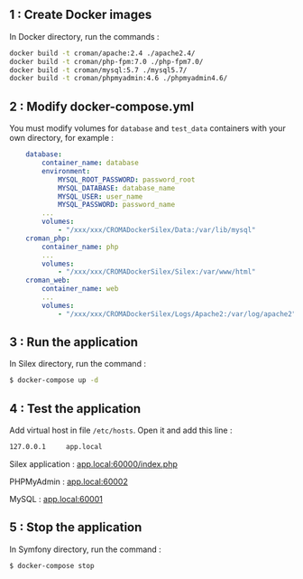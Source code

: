 1 : Create Docker images
-----------------------------

In Docker directory, run the commands : 
```bash
docker build -t croman/apache:2.4 ./apache2.4/
docker build -t croman/php-fpm:7.0 ./php-fpm7.0/
docker build -t croman/mysql:5.7 ./mysql5.7/
docker build -t croman/phpmyadmin:4.6 ./phpmyadmin4.6/
```

2 : Modify docker-compose.yml
-----------------------------
You must modify volumes for `database` and `test_data` containers with your own directory, for example :
```yaml
    database:
        container_name: database
        environment:
            MYSQL_ROOT_PASSWORD: password_root
            MYSQL_DATABASE: database_name
            MYSQL_USER: user_name
            MYSQL_PASSWORD: password_name
		...
        volumes:
            - "/xxx/xxx/CROMADockerSilex/Data:/var/lib/mysql"
    croman_php:
        container_name: php
        ...
        volumes:
            - "/xxx/xxx/CROMADockerSilex/Silex:/var/www/html"
    croman_web:
        container_name: web
        ...
        volumes:
            - "/xxx/xxx/CROMADockerSilex/Logs/Apache2:/var/log/apache2"
```

3 : Run the application
-----------------------------

In Silex directory, run the command :
```bash
$ docker-compose up -d
```

4 : Test the application
-----------------------------

Add virtual host in file `/etc/hosts`. Open it and add this line :
```bash
127.0.0.1     app.local
```

Silex application : [app.local:60000/index.php](http://app.local:60000/index.php)

PHPMyAdmin : [app.local:60002](http://app.local:60002)

MySQL : [app.local:60001](http://app.local:60001)

5 : Stop the application
-----------------------------
In Symfony directory, run the command :
```bash
$ docker-compose stop
```